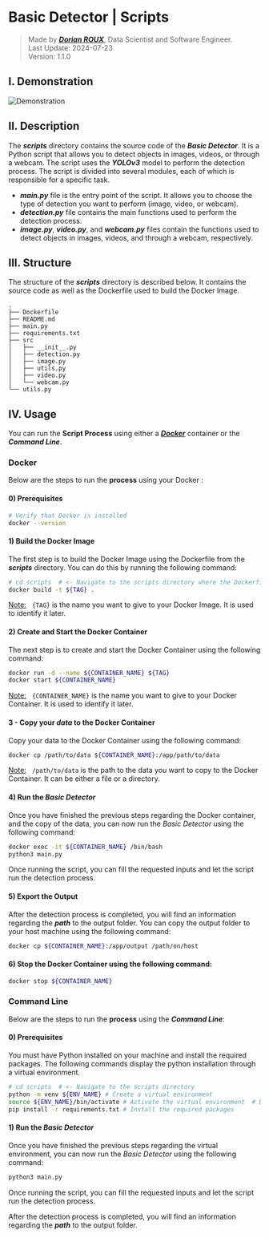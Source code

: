 # Basic Detector | Scripts 

> Made by [**_Dorian ROUX_**](https://rouxdorian.com), Data Scientist and Software Engineer.  
> Last Update: 2024-07-23  
> Version: 1.1.0


<!-- Demonstration -->
## I. Demonstration
<img src="../static/demonstration-scripts.gif" alt="Demonstration"/>     


<!-- Description -->
## II. Description
The **_scripts_** directory contains the source code of the **_Basic Detector_**. It is a Python script that allows you to detect objects in images, videos, or through a webcam. The script uses the **_YOLOv3_** model to perform the detection process. The script is divided into several modules, each of which is responsible for a specific task. 
- **_main.py_** file is the entry point of the script. It allows you to choose the type of detection you want to perform (image, video, or webcam). 
- **_detection.py_** file contains the main functions used to perform the detection process. 
- **_image.py_**, **_video.py_**, and **_webcam.py_** files contain the functions used to detect objects in images, videos, and through a webcam, respectively.

<!-- Structure -->
## III. Structure
The structure of the **_scripts_** directory is described below. It contains the source code as well as the Dockerfile used to build the Docker Image.

```
.
├── Dockerfile
├── README.md
├── main.py
├── requirements.txt
├── src
│   ├── __init__.py
│   ├── detection.py
│   ├── image.py
│   ├── utils.py
│   ├── video.py
│   └── webcam.py
└── utils.py
```

<!-- Usage -->
## IV. Usage

You can run the **Script Process** using either a  **_[Docker](https://www.docker.com/)_** container or the **_Command Line_**.

### Docker

Below are the steps to run the **process** using your Docker : 

#### **0) Prerequisites**
```bash
# Verify that Docker is installed
docker --version
```


#### **1) Build the Docker Image**
The first step is to build the Docker Image using the Dockerfile from the **_scripts_** directory. You can do this by running the following command:
```bash 
# cd scripts  # <- Navigate to the scripts directory where the Dockerfile is located
docker build -t ${TAG} .
```
<u>Note:</u> &nbsp; `{TAG}` is the name you want to give to your Docker Image. It is used to identify it later. 


#### **2) Create and Start the Docker Container**
The next step is to create and start the Docker Container using the following command:
```bash
docker run -d --name ${CONTAINER_NAME} ${TAG}
docker start ${CONTAINER_NAME}
```
<u>Note:</u> &nbsp; `{CONTAINER_NAME}` is the name you want to give to your Docker Container. It is used to identify it later.


#### **3 - Copy your _data_ to the Docker Container**
Copy your data to the Docker Container using the following command:
```bash
docker cp /path/to/data ${CONTAINER_NAME}:/app/path/to/data
```
<u>Note:</u> &nbsp; `/path/to/data` is the path to the data you want to copy to the Docker Container. It can be either a file or a directory.


#### **4) Run the _Basic Detector_**
Once you have finished the previous steps regarding the Docker container, and the copy of the data, you can now run the _Basic Detector_ using the following command:
```bash
docker exec -it ${CONTAINER_NAME} /bin/bash
python3 main.py
``` 
Once running the script, you can fill the requested inputs and let the script run the detection process.


#### **5) Export the Output**
After the detection process is completed, you will find an information regarding the **_path_** to the output folder. You can copy the output folder to your host machine using the following command:
```bash
docker cp ${CONTAINER_NAME}:/app/output /path/on/host
```


#### **6) Stop the Docker Container using the following command:** 
```bash
docker stop ${CONTAINER_NAME}
```


### Command Line

Below are the steps to run the **process** using the **_Command Line_**:

#### **0) Prerequisites**

You must have Python installed on your machine and install the required packages. The following commands display the python installation through a virtual environment.
```bash
# cd scripts  # <- Navigate to the scripts directory
python -m venv ${ENV_NAME} # Create a virtual environment
source ${ENV_NAME}/bin/activate # Activate the virtual environment  # Depending on your OS
pip install -r requirements.txt # Install the required packages
```

#### **1) Run the _Basic Detector_**
Once you have finished the previous steps regarding the virtual environment, you can now run the _Basic Detector_ using the following command:
```bash
python3 main.py
```

Once running the script, you can fill the requested inputs and let the script run the detection process.

After the detection process is completed, you will find an information regarding the **_path_** to the output folder.


